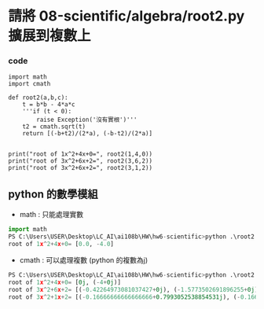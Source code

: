 # 請將 08-scientific/algebra/root2.py 擴展到複數上
### code
```
import math
import cmath

def root2(a,b,c):
    t = b*b - 4*a*c
    '''if (t < 0):
        raise Exception('沒有實根')'''
    t2 = cmath.sqrt(t)
    return [(-b+t2)/(2*a), (-b-t2)/(2*a)]


print("root of 1x^2+4x+0=", root2(1,4,0))
print("root of 3x^2+6x+2=", root2(3,6,2))
print("root of 3x^2+6x+2=", root2(3,1,2))
```
## python 的數學模組
* math : 只能處理實數
```py
import math
PS C:\Users\USER\Desktop\LC_AI\ai108b\HW\hw6-scientific>python .\root2.py
root of 1x^2+4x+0= [0.0, -4.0]
```

* cmath : 可以處理複數 (python 的複數為j)
```py
PS C:\Users\USER\Desktop\LC_AI\ai108b\HW\hw6-scientific>python .\root2.py
root of 1x^2+4x+0= [0j, (-4+0j)]
root of 3x^2+6x+2= [(-0.42264973081037427+0j), (-1.5773502691896255+0j)]
root of 3x^2+1x+2= [(-0.16666666666666666+0.7993052538854531j), (-0.16666666666666666-0.7993052538854531j)]
```